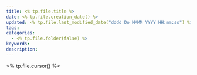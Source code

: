 ```yaml
---
title: <% tp.file.title %>
date: <% tp.file.creation_date() %>
updated: <% tp.file.last_modified_date("dddd Do MMMM YYYY HH:mm:ss") %>
tags: 
categories:
  - <% tp.file.folder(false) %>
keywords: 
description:
---
```


<% tp.file.cursor() %>
